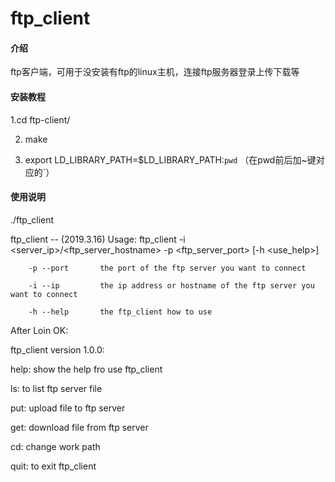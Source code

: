 # ftp_client

#### 介绍
ftp客户端，可用于没安装有ftp的linux主机，连接ftp服务器登录上传下载等

#### 安装教程

1.cd ftp-client/

2. make

3. export LD_LIBRARY_PATH=$LD_LIBRARY_PATH:`pwd` （在pwd前后加~键对应的`）


#### 使用说明

 ./ftp_client 

ftp_client -- (2019.3.16)
 Usage: ftp_client -i <server_ip>/<ftp_server_hostname> -p <ftp_server_port>  [-h <use_help>]

        -p --port       the port of the ftp server you want to connect

        -i --ip         the ip address or hostname of the ftp server you want to connect

        -h --help       the ftp_client how to use

After Loin OK:

ftp_client version 1.0.0:

help:        show the help fro use ftp_client

ls:          to list ftp server file

put:         upload file to ftp server

get:         download file from ftp server

cd:          change work path

quit:        to exit ftp_client


